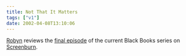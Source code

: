 ```yaml
---
title: Not That It Matters
tags: ["v1"]
date: 2002-04-08T13:10:06
---
```


[Robyn][1] reviews the [final episode][2] of the current Black Books series on [Screenburn][3].

[1]: http://www.orbyn.com/cult/
[2]: http://www.screenburn.org/reviews/archives/00000007.php "I demand legislation to prevent the commissioning of further episodes as soon as any comedy starts going a bit whiffy."
[3]: http://screenburn.org/
